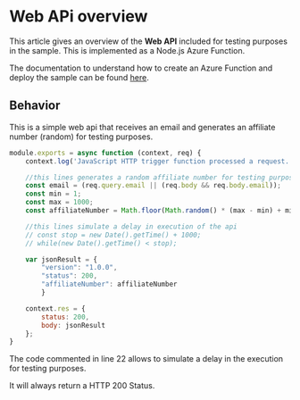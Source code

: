 # Web APi overview

This article gives an overview of the **Web API** included for testing purposes in the sample. This is implemented as a Node.js Azure Function. 

The documentation to understand how to create an Azure Function and deploy the sample can be found [here](https://docs.microsoft.com/en-us/azure/azure-functions/functions-reference-node).


## Behavior

This is a simple web api that receives an email and generates an affiliate number (random) for testing purposes.

```javascript
module.exports = async function (context, req) {
    context.log('JavaScript HTTP trigger function processed a request.');

    //this lines generates a random affiliate number for testing purposes
    const email = (req.query.email || (req.body && req.body.email));
    const min = 1;
    const max = 1000;
    const affiliateNumber = Math.floor(Math.random() * (max - min) + min);

    //this lines simulate a delay in execution of the api 
    // const stop = new Date().getTime() + 1000;
    // while(new Date().getTime() < stop);  

    var jsonResult = {
        "version": "1.0.0",
        "status": 200,
        "affiliateNumber": affiliateNumber
        }

    context.res = {
        status: 200, 
        body: jsonResult
    };
}
```

The code commented in line 22 allows to simulate a delay in the execution for testing purposes.

It will always return a HTTP 200 Status.

